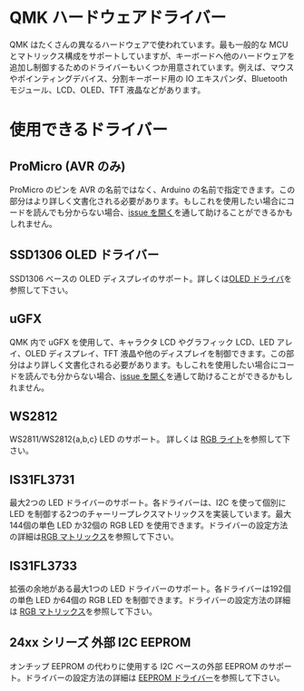 # QMK ハードウェアドライバー

<!---
  grep --no-filename "^[ ]*git diff" docs/ja/*.md | sh
  original document: c9e3fa6f7:docs/hardware_drivers.md
  git diff c9e3fa6f7 HEAD -- docs/hardware_drivers.md | cat
-->

QMK はたくさんの異なるハードウェアで使われています。最も一般的な MCU とマトリックス構成をサポートしていますが、キーボードへ他のハードウェアを追加し制御するためのドライバーもいくつか用意されています。例えば、マウスやポインティングデバイス、分割キーボード用の IO エキスパンダ、Bluetooth モジュール、LCD、OLED、TFT 液晶などがあります。

<!-- FIXME: This should talk about how drivers are integrated into QMK and how you can add your own driver.

# Driver System Overview

-->

# 使用できるドライバー

## ProMicro (AVR のみ)

ProMicro のピンを AVR の名前ではなく、Arduino の名前で指定できます。この部分はより詳しく文書化される必要があります。もしこれを使用したい場合にコードを読んでも分からない場合、[issue を開く](https://github.com/qmk/qmk_firmware/issues/new)を通して助けることができるかもしれません。

## SSD1306 OLED ドライバー

SSD1306 ベースの OLED ディスプレイのサポート。詳しくは[OLED ドライバ](ja/feature_oled_driver.md)を参照して下さい。

## uGFX

QMK 内で uGFX を使用して、キャラクタ LCD やグラフィック LCD、LED アレイ、OLED ディスプレイ、TFT 液晶や他のディスプレイを制御できます。この部分はより詳しく文書化される必要があります。もしこれを使用したい場合にコードを読んでも分からない場合、[issue を開く](https://github.com/qmk/qmk_firmware/issues/new)を通して助けることができるかもしれません。

## WS2812

WS2811/WS2812{a,b,c} LED のサポート。 詳しくは [RGB ライト](ja/feature_rgblight.md)を参照して下さい。

## IS31FL3731

最大2つの LED ドライバーのサポート。各ドライバーは、I2C を使って個別に LED を制御する2つのチャーリープレクスマトリックスを実装しています。最大144個の単色 LED か32個の RGB LED を使用できます。ドライバーの設定方法の詳細は[RGB マトリックス](ja/feature_rgb_matrix.md)を参照して下さい。

## IS31FL3733

拡張の余地がある最大1つの LED ドライバーのサポート。各ドライバーは192個の単色 LED か64個の RGB LED を制御できます。ドライバーの設定方法の詳細は [RGB マトリックス](ja/feature_rgb_matrix.md)を参照して下さい。

## 24xx シリーズ 外部 I2C EEPROM

オンチップ EEPROM の代わりに使用する I2C ベースの外部 EEPROM のサポート。ドライバーの設定方法の詳細は [EEPROM ドライバー](ja/eeprom_driver.md)を参照して下さい。 
